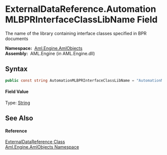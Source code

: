 ExternalDataReference.AutomationMLBPRInterfaceClassLibName Field
================================================================
The name of the library containing interface classes specified in BPR documents

  **Namespace:**  [Aml.Engine.AmlObjects][1]  
  **Assembly:**  AML.Engine (in AML.Engine.dll)

Syntax
------

```csharp
public const string AutomationMLBPRInterfaceClassLibName = "AutomationMLBPRInterfaceClassLib"
```

#### Field Value
Type: [String][2]

See Also
--------

#### Reference
[ExternalDataReference Class][3]  
[Aml.Engine.AmlObjects Namespace][1]  

[1]: ../README.md
[2]: https://docs.microsoft.com/dotnet/api/system.string
[3]: README.md
[4]: https://www.automationml.org
[5]: ../../icons/logoShade.png